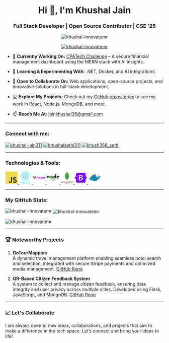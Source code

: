 <h1 align="center">Hi 👋, I'm Khushal Jain</h1>
<h3 align="center">Full Stack Developer | Open Source Contributor | CSE '25</h3>

<p align="center"> <img src="https://komarev.com/ghpvc/?username=khushal-innovatemr&label=Profile%20views&color=0e75b6&style=flat" alt="khushal-innovatemr" /> </p>

<p align="center"> <a href="https://github.com/ryo-ma/github-profile-trophy"><img src="https://github-profile-trophy.vercel.app/?username=khushal-innovatemr&column=7&no-frame=true" alt="khushal-innovatemr" /></a> </p>

- 🔭 **Currently Working On:** [CPATech Challenge](https://github.com/khushal-innovatemr/CPATech) – A secure financial management dashboard using the MERN stack with AI insights.

- 🌱 **Learning & Experimenting With:** .NET, Docker, and AI integrations.

- 👯 **Open to Collaborate On:** Web applications, open-source projects, and innovative solutions in full-stack development.

- 💻 **Explore My Projects:** Check out my [GitHub repositories](https://github.com/khushal-innovatemr) to see my work in React, Node.js, MongoDB, and more.

- 📫 **Reach Me At:** [jainkhushal36@gmail.com](mailto:jainkhushal36@gmail.com)

---

<h3 align="left">Connect with me:</h3>
<p align="left">
  <a href="https://linkedin.com/in/khushal-jain311" target="blank"><img align="center" src="https://raw.githubusercontent.com/rahuldkjain/github-profile-readme-generator/master/src/images/icons/Social/linked-in-alt.svg" alt="khushal-jain311" height="30" width="40" /></a>
  <a href="https://twitter.com/khushalsethi311" target="blank"><img align="center" src="https://raw.githubusercontent.com/rahuldkjain/github-profile-readme-generator/master/src/images/icons/Social/twitter.svg" alt="khushalsethi311" height="30" width="40" /></a>
  <a href="https://instagram.com/khush358_sethi" target="blank"><img align="center" src="https://raw.githubusercontent.com/rahuldkjain/github-profile-readme-generator/master/src/images/icons/Social/instagram.svg" alt="khush358_sethi" height="30" width="40" /></a>
</p>

---

<h3 align="left">Technologies & Tools:</h3>
<p align="left">
  <a href="https://developer.mozilla.org/en-US/docs/Web/JavaScript" target="_blank" rel="noreferrer">
    <img src="https://raw.githubusercontent.com/devicons/devicon/master/icons/javascript/javascript-original.svg" alt="javascript" width="40" height="40"/>
  </a>
  <a href="https://reactjs.org/" target="_blank" rel="noreferrer">
    <img src="https://raw.githubusercontent.com/devicons/devicon/master/icons/react/react-original-wordmark.svg" alt="react" width="40" height="40"/>
  </a>
   <a href="https://nodejs.org/" target="_blank" rel="noreferrer">
    <img src="https://raw.githubusercontent.com/devicons/devicon/master/icons/angular/angular-original-wordmark.svg" alt="angular" width="40" height="40"/>
  </a>
  <a href="https://nodejs.org/" target="_blank" rel="noreferrer">
    <img src="https://raw.githubusercontent.com/devicons/devicon/master/icons/nodejs/nodejs-original-wordmark.svg" alt="nodejs" width="40" height="40"/>
  </a>
  <a href="https://www.mongodb.com/" target="_blank" rel="noreferrer">
    <img src="https://raw.githubusercontent.com/devicons/devicon/master/icons/mongodb/mongodb-original-wordmark.svg" alt="mongodb" width="40" height="40"/>
  </a>
  <a href="https://getbootstrap.com/" target="_blank" rel="noreferrer">
    <img src="https://raw.githubusercontent.com/devicons/devicon/master/icons/bootstrap/bootstrap-original.svg" alt="bootstrap" width="40" height="40"/>
  </a>
  <a href="https://www.docker.com/" target="_blank" rel="noreferrer">
    <img src="https://raw.githubusercontent.com/devicons/devicon/master/icons/docker/docker-original.svg" alt="docker" width="40" height="40"/>
  </a>
</p>

---

<h3 align="left">My GitHub Stats:</h3>
<p><img align="left" src="https://github-readme-stats.vercel.app/api/top-langs?username=khushal-innovatemr&show_icons=true&locale=en&layout=compact" alt="khushal-innovatemr" /></p>
<p>&nbsp;<img align="center" src="https://github-readme-stats.vercel.app/api?username=khushal-innovatemr&show_icons=true&locale=en" alt="khushal-innovatemr" /></p>
<p><img align="center" src="https://github-readme-streak-stats.herokuapp.com/?user=khushal-innovatemr&" alt="khushal-innovatemr" /></p>

---

### 🏆 Noteworthy Projects
1. **GoTourMappers**  
   A dynamic travel management platform enabling seamless hotel search and selection, integrated with secure Stripe payments and optimized media management. [GitHub Repo](https://github.com/Khushal78/GoTourMappers)

2. **QR-Based Citizen Feedback System**  
   A system to collect and manage citizen feedback, ensuring data integrity and user privacy across multiple cities. Developed using Flask, JavaScript, and MongoDB. [GitHub Repo](https://github.com/Khushal78/SSIP-VIbrant-Hackathon)


---

### 📈 Let's Collaborate
I am always open to new ideas, collaborations, and projects that aim to make a difference in the tech space. Let’s connect and bring your ideas to life!

